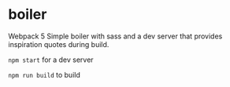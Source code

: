 # boiler
Webpack 5 Simple boiler with sass and a dev server that provides inspiration quotes during build.

`npm start` for a dev server

`npm run build` to build